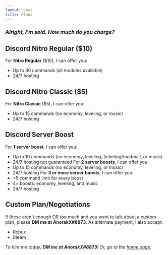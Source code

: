 ```yaml
---
layout: post
title: Plans
---
```

### <i>Alright, I'm sold. How much do you charge?</i>
## Discord Nitro Regular ($10)
For <b>Nitro Regular</b> ($10), I can offer you:
- Up to 30 commands (all modules available)
- 24/7 hosting 
## Discord Nitro Classic ($5)
For <b>Nitro Classic</b> ($5), I can offer you:
- Up to 15 commands (no economy, leveling, or music)
- 24/7 hosting 
## Discord Server Boost
For <b>1 server boost</b>, I can offer you:
- Up to 10 commands (no economy, leveling, ticketing/modmail, or music)
- 24/7 hosting not guaranteed
For <b>2 server boosts</b>, I can offer you:
- Up to 15 commands (no economy, leveling, or music)
- 24/7 hosting 
For <b>3 or more server boosts</b>, I can offer you:
- +5 command limit for every boost
- 4+ boosts: economy, leveling, and music
- 24/7 hosting
## Custom Plan/Negotiations
If these aren't enough OR too much and you want to talk about a custom plan, please <b>DM me at AnorakX#8873</b>.
As alternate payment, I also accept:
- Robux
- Steam

<i>To hire me today, <b>DM me at AnorakX#8873</b>! Or, go to the [home page](https://anorakx.github.io).</i>
